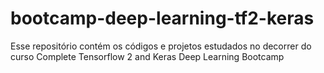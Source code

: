 # bootcamp-deep-learning-tf2-keras
Esse repositório contém os códigos e projetos estudados no decorrer do curso Complete Tensorflow 2 and Keras Deep Learning Bootcamp

